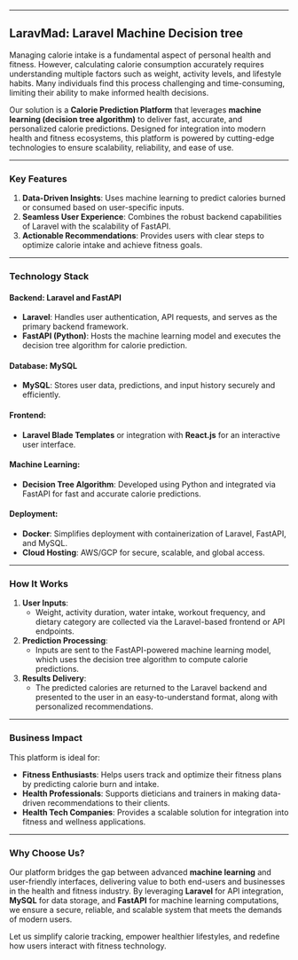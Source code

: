 

---

## **LaravMad: Laravel Machine Decision tree**

Managing calorie intake is a fundamental aspect of personal health and fitness. However, calculating calorie consumption accurately requires understanding multiple factors such as weight, activity levels, and lifestyle habits. Many individuals find this process challenging and time-consuming, limiting their ability to make informed health decisions.  

Our solution is a **Calorie Prediction Platform** that leverages **machine learning (decision tree algorithm)** to deliver fast, accurate, and personalized calorie predictions. Designed for integration into modern health and fitness ecosystems, this platform is powered by cutting-edge technologies to ensure scalability, reliability, and ease of use.

---

### **Key Features**
1. **Data-Driven Insights**: Uses machine learning to predict calories burned or consumed based on user-specific inputs.
2. **Seamless User Experience**: Combines the robust backend capabilities of Laravel with the scalability of FastAPI.
3. **Actionable Recommendations**: Provides users with clear steps to optimize calorie intake and achieve fitness goals.

---

### **Technology Stack**
#### **Backend: Laravel and FastAPI**
- **Laravel**: Handles user authentication, API requests, and serves as the primary backend framework.
- **FastAPI (Python)**: Hosts the machine learning model and executes the decision tree algorithm for calorie prediction.

#### **Database: MySQL**
- **MySQL**: Stores user data, predictions, and input history securely and efficiently.

#### **Frontend**:
- **Laravel Blade Templates** or integration with **React.js** for an interactive user interface.

#### **Machine Learning**:
- **Decision Tree Algorithm**: Developed using Python and integrated via FastAPI for fast and accurate calorie predictions.

#### **Deployment**:
- **Docker**: Simplifies deployment with containerization of Laravel, FastAPI, and MySQL.
- **Cloud Hosting**: AWS/GCP for secure, scalable, and global access.

---

### **How It Works**
1. **User Inputs**:
   - Weight, activity duration, water intake, workout frequency, and dietary category are collected via the Laravel-based frontend or API endpoints.
2. **Prediction Processing**:
   - Inputs are sent to the FastAPI-powered machine learning model, which uses the decision tree algorithm to compute calorie predictions.
3. **Results Delivery**:
   - The predicted calories are returned to the Laravel backend and presented to the user in an easy-to-understand format, along with personalized recommendations.

---

### **Business Impact**
This platform is ideal for:
- **Fitness Enthusiasts**: Helps users track and optimize their fitness plans by predicting calorie burn and intake.
- **Health Professionals**: Supports dieticians and trainers in making data-driven recommendations to their clients.
- **Health Tech Companies**: Provides a scalable solution for integration into fitness and wellness applications.

---

### **Why Choose Us?**
Our platform bridges the gap between advanced **machine learning** and user-friendly interfaces, delivering value to both end-users and businesses in the health and fitness industry. By leveraging **Laravel** for API integration, **MySQL** for data storage, and **FastAPI** for machine learning computations, we ensure a secure, reliable, and scalable system that meets the demands of modern users.  

Let us simplify calorie tracking, empower healthier lifestyles, and redefine how users interact with fitness technology.
